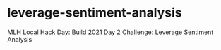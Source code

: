 # leverage-sentiment-analysis
MLH Local Hack Day: Build 2021 Day 2 Challenge: Leverage Sentiment Analysis
